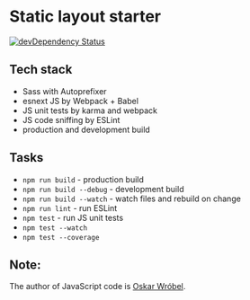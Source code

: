 # Static layout starter

[![devDependency Status](https://david-dm.org/joannalawniczak/static-layout-starter/dev-status.svg)](https://david-dm.org/joannalawniczak/static-layout-starter?type=dev)

## Tech stack
- Sass with Autoprefixer
- esnext JS by Webpack + Babel
- JS unit tests by karma and webpack
- JS code sniffing by ESLint
- production and development build

## Tasks
- `npm run build` - production build
- `npm run build --debug` - development build
- `npm run build --watch` - watch files and rebuild on change
- `npm run lint` - run ESLint
- `npm test` - run JS unit tests
- `npm test --watch`
- `npm test --coverage`

## Note:
The author of JavaScript code is [Oskar Wróbel](https://github.com/oskarwrobel).
